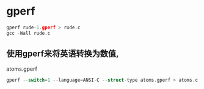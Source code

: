 # gperf

```c
gperf rude-1.gperf > rude.c
gcc -Wall rude.c

```

## 使用gperf来将英语转换为数值,
atoms.gperf

```c
gperf --switch=1 --language=ANSI-C --struct-type atoms.gperf > atoms.c


```

